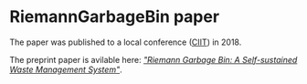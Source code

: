 # RiemannGarbageBin paper
The paper was published to a local conference ([CIIT](http://ciit.finki.ukim.mk/)) in 2018. 

The preprint paper is avilable here: *["Riemann Garbage Bin: A Self-sustained Waste Management System"](https://www.researchgate.net/publication/333058906_Riemann_Garbage_Bin_A_Self-sustained_Waste_Management_System)*. 

